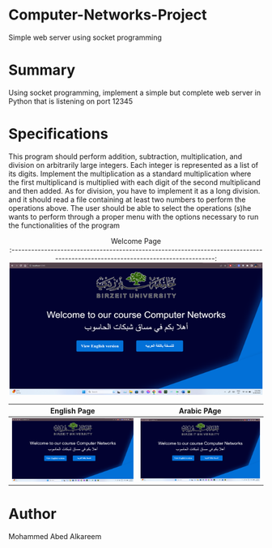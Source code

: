 
# Computer-Networks-Project
Simple web server using socket programming



# Summary
Using socket programming, implement a simple but complete web server in Python that is listening on port 12345

# Specifications
This program should	perform addition,	subtraction,	multiplication,	and	division	on	arbitrarily	large	integers.	Each	integer	is	represented	as a	list of	its digits. Implement the	multiplication	as	a	standard	multiplication	where	the	first multiplicand is	multiplied with each digit of	the	second	multiplicand	and	then	added.	As	for	division,	you	have	to implement	it	as	a	long	division.
and it should	read	a	file	containing	at	least two	numbers	to	perform the	operations	above. The	user	should	be	able	 to	select	 the	operations	 (s)he	wants	 to	perform through	a	proper menu	with	 the	options	necessary	to	run	the functionalities	of	the	program


<p align="center" >
Welcome Page <br>                                                         
:------------------------------------------------------------------------------------------------------------------------------:

  <img src="https://github.com/Mohammed-Abed-Alkareem/Computer-Networks-Project/blob/main/ScreenShots/Un1titled.png" width="500vw" />
</p>

English Page                                                       |  Arabic PAge
:---------------------------------------------------------------:|:---------------------------------------------------------------:
<img src="https://github.com/Mohammed-Abed-Alkareem/Computer-Networks-Project/blob/main/ScreenShots/Un1titled.png" width="500vw">  |  <img src="https://github.com/Mohammed-Abed-Alkareem/Computer-Networks-Project/blob/main/ScreenShots/Un1titled.png" width="500vw">



# Author

Mohammed Abed Alkareem
